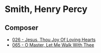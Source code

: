 # Smith, Henry Percy

## Composer

- [026 - Jesus, Thou Joy Of Loving Hearts](/hymns/026.md)
- [065 - O Master, Let Me Walk With Thee](/hymns/065.md)


